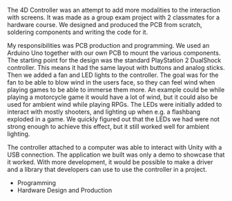 The 4D Controller was an attempt to add more modalities to the interaction with screens. It was made
as a group exam project with 2 classmates for a hardware course. We designed and produced the PCB
from scratch,
soldering components and writing the code for it.

My responsibilities was PCB production and programming. We used an Arduino Uno together with our own
PCB to mount the various components. The starting point for the design was the standard PlayStation
2 DualShock controller. This means it had the same layout with buttons and analog sticks. Then we
added a fan and LED lights to the controller. The goal was for the fan to be able to blow wind in
the users face, so they can feel wind when playing games to be able to immerse them more. An example
could be while playing a motorcycle game it would have a lot of wind, but it could also be used for
ambient wind while playing RPGs. The LEDs were initially added to interact with mostly shooters,
and lighting up when e.g. a flashbang exploded in a game. We quickly figured out that the LEDs we
had were not strong enough to achieve this effect, but it still worked well for ambient lighting.

The controller attached to a computer was able to interact with Unity with a USB connection. The
application we built was only a demo to showcase that it worked. With more development, it would be
possible to make a driver and a library that developers can use to use the controller in a project.

* Programming
* Hardware Design and Production